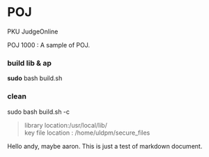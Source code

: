 # POJ
PKU JudgeOnline

POJ 1000 : A sample of POJ.

### build lib & ap
**sudo** bash build.sh
### clean
sudo bash build.sh -c
> library location:/usr/local/lib/ <br />
> key file location : /home/uldpm/secure_files

<p>Hello andy, maybe aaron.
This is just a test of markdown document. </p>


